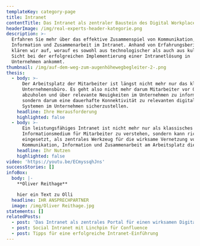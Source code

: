 ```yaml
---
templateKey: category-page
title: Intranet
contentTitle: Das Intranet als zentraler Baustein des Digital Workplace
headerImage: /img/real-experts-header-kategorie.png
description: >-
  Erfahren Sie mehr über das effektive Zusammenspiel von Kommunikation,
  Information und Zusammenarbeit im Intranet. Anhand von Erfahrungsberichten
  klären wir auf, worauf es sowohl aus technologischer als auch aus kultureller
  Sicht bei der erfolgreichen Implementierung einer Intranetlösung in
  Unternehmen ankommt.
thumbnail: /img/auf-dem-weg-zum-augenhöhewegbegleiter-2-.png
thesis:
  - body: >-
      Der Arbeitsplatz der Mitarbeiter ist längst nicht mehr nur das klassische
      Unternehmensbüro. Es geht also nicht mehr darum Mitarbeiter vor Ort
      abzuholen und über relevante Neuigkeiten im Unternehmen zu informieren,
      sondern darum eine dauerhafte Konnektivität zu relevanten digitalen
      Systemen im Unternehmen sicherzustellen.
    headline: Ihre Herausforderung
    highlighted: false
  - body: >-
      Ein leistungsfähiges Intranet ist nicht mehr nur als klassisches
      Informationsmedium für Mitarbeiter zu verstehen, sondern kann richtig
      eingesetzt, als zentrales Werkzeug für die wirksame Vernetzung von
      Kommunikation, Information und Zusammenarbeit am Arbeitsplatz dienen.
    headline: Ihr Nutzen
    highlighted: false
video: 'https://youtu.be/ECmyssqhJns'
successStories: []
infoBox:
  body: |-
    **Oliver Reithage**

    hier ein Text zu Olli
  headline: IHR ANSPRECHPARTNER
  image: /img/Oliver Reithage.jpg
statements: []
relatedPosts:
  - post: 'Das Intranet als zentrales Portal für einen wirksamen Digital Workplace '
  - post: Social Intranet mit Linchpin für Confluence
  - post: Tipps für eine erfolgreiche Intranet-Einführung
---
```


